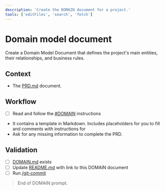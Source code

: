 ```yaml
---
description: 'Create the DOMAIN document for a project.'
tools: ['editFiles', 'search', 'fetch']
---
```


# Domain model document 

Create a Domain Model Document that defines the project's main entities, their relationships, and business rules.

## Context

- The [PRD.md](/docs/PRD.md) document.

## Workflow

- [ ] Read and follow the [#DOMAIN](/.github/instructions/DOMAIN.instructions.md) instructions
- It contains a template in Markdown. Includes placeholders for you to fill and comments with instructions for
- Ask for any missing information to complete the PRD.


## Validation

- [ ] [DOMAIN.md](/docs/DOMAIN.md) exists
- [ ] Update [README.md](/README.md) with link to this DOMAIN document
- [ ] Run [/git-commit](/.github/prompts/git-commit.prompt.md)

> End of DOMAIN prompt.
